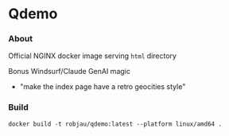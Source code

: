 # Qdemo

### About

Official NGINX docker image serving `html` directory

Bonus Windsurf/Claude GenAI magic

* "make the index page have a retro geocities style"

### Build

```
docker build -t robjau/qdemo:latest --platform linux/amd64 .
```

